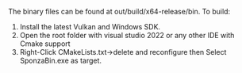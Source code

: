 The binary files can be found at out/build/x64-release/bin.
To build: 
1. Install the latest Vulkan and Windows SDK.
2. Open the root folder with visual studio 2022 or any other IDE with Cmake support
3. Right-Click CMakeLists.txt->delete and reconfigure then Select SponzaBin.exe as target.
